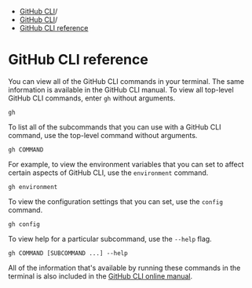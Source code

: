   * [GitHub CLI](https://docs.github.com/en/github-cli "GitHub CLI")/
  * [GitHub CLI](https://docs.github.com/en/github-cli/github-cli "GitHub CLI")/
  * [GitHub CLI reference](https://docs.github.com/en/github-cli/github-cli/github-cli-reference "GitHub CLI reference")


# GitHub CLI reference
You can view all of the GitHub CLI commands in your terminal. The same information is available in the GitHub CLI manual.
To view all top-level GitHub CLI commands, enter `gh` without arguments.
```
gh

```

To list all of the subcommands that you can use with a GitHub CLI command, use the top-level command without arguments.
```
gh COMMAND

```

For example, to view the environment variables that you can set to affect certain aspects of GitHub CLI, use the `environment` command.
```
gh environment

```

To view the configuration settings that you can set, use the `config` command.
```
gh config

```

To view help for a particular subcommand, use the `--help` flag.
```
gh COMMAND [SUBCOMMAND ...] --help

```

All of the information that's available by running these commands in the terminal is also included in the [GitHub CLI online manual](https://cli.github.com/manual/gh).
